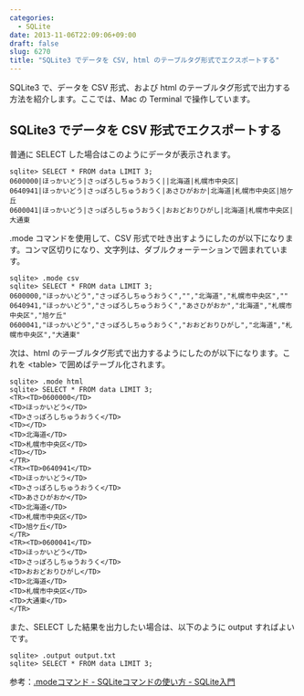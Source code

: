 ```yaml
---
categories:
  - SQLite
date: 2013-11-06T22:09:06+09:00
draft: false
slug: 6270
title: "SQLite3 でデータを CSV, html のテーブルタグ形式でエクスポートする"
---
```


SQLite3 で、データを CSV 形式、および html のテーブルタグ形式で出力する方法を紹介します。ここでは、Mac の Terminal で操作しています。

## SQLite3 でデータを CSV 形式でエクスポートする

普通に SELECT した場合はこのようにデータが表示されます。

```
sqlite> SELECT * FROM data LIMIT 3;
0600000|ほっかいどう|さっぽろしちゅうおうく||北海道|札幌市中央区|
0640941|ほっかいどう|さっぽろしちゅうおうく|あさひがおか|北海道|札幌市中央区|旭ケ丘
0600041|ほっかいどう|さっぽろしちゅうおうく|おおどおりひがし|北海道|札幌市中央区|大通東
```

.mode コマンドを使用して、CSV 形式で吐き出すようにしたのが以下になります。コンマ区切りになり、文字列は、ダブルクォーテーションで囲まれています。

```
sqlite> .mode csv
sqlite> SELECT * FROM data LIMIT 3;
0600000,"ほっかいどう","さっぽろしちゅうおうく","","北海道","札幌市中央区",""
0640941,"ほっかいどう","さっぽろしちゅうおうく","あさひがおか","北海道","札幌市中央区","旭ケ丘"
0600041,"ほっかいどう","さっぽろしちゅうおうく","おおどおりひがし","北海道","札幌市中央区","大通東"
```

次は、html のテーブルタグ形式で出力するようにしたのが以下になります。これを &lt;table&gt; で囲めばテーブル化されます。

```
sqlite> .mode html
sqlite> SELECT * FROM data LIMIT 3;
<TR><TD>0600000</TD>
<TD>ほっかいどう</TD>
<TD>さっぽろしちゅうおうく</TD>
<TD></TD>
<TD>北海道</TD>
<TD>札幌市中央区</TD>
<TD></TD>
</TR>
<TR><TD>0640941</TD>
<TD>ほっかいどう</TD>
<TD>さっぽろしちゅうおうく</TD>
<TD>あさひがおか</TD>
<TD>北海道</TD>
<TD>札幌市中央区</TD>
<TD>旭ケ丘</TD>
</TR>
<TR><TD>0600041</TD>
<TD>ほっかいどう</TD>
<TD>さっぽろしちゅうおうく</TD>
<TD>おおどおりひがし</TD>
<TD>北海道</TD>
<TD>札幌市中央区</TD>
<TD>大通東</TD>
</TR>
```

また、SELECT した結果を出力したい場合は、以下のように output すればよいです。

```
sqlite> .output output.txt
sqlite> SELECT * FROM data LIMIT 3;
```

参考：[.modeコマンド - SQLiteコマンドの使い方 - SQLite入門](http://www.dbonline.jp/sqlite/sqlite_command/index1.html)
